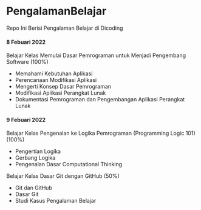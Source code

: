 # PengalamanBelajar
Repo Ini Berisi Pengalaman Belajar di Dicoding
#### 8 Febuari 2022 
Belajar Kelas Memulai Dasar Pemrograman untuk Menjadi Pengembang Software (100%)
- Memahami Kebutuhan Aplikasi
- Perencanaan Modifikasi Aplikasi
- Mengerti Konsep Dasar Pemrograman
- Modifikasi Aplikasi Perangkat Lunak
- Dokumentasi Pemrograman dan Pengembangan Aplikasi Perangkat Lunak

#### 9 Febuari 2022
Belajar Kelas Pengenalan ke Logika Pemrograman (Programming Logic 101) (100%)
- Pengertian Logika
- Gerbang Logika
- Pengenalan Dasar Computational Thinking

Belajar Kelas Dasar Git dengan GitHub (50%)
- Git dan GitHub
- Dasar Git
- Studi Kasus Pengalaman Belajar
